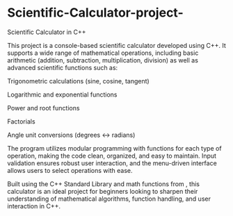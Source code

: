 # Scientific-Calculator-project-

Scientific Calculator in C++

This project is a console-based scientific calculator developed using C++. It supports a wide range of mathematical operations, including basic arithmetic (addition, subtraction, multiplication, division) as well as advanced scientific functions such as:

Trigonometric calculations (sine, cosine, tangent)

Logarithmic and exponential functions

Power and root functions

Factorials

Angle unit conversions (degrees ↔ radians)

The program utilizes modular programming with functions for each type of operation, making the code clean, organized, and easy to maintain. Input validation ensures robust user interaction, and the menu-driven interface allows users to select operations with ease.

Built using the C++ Standard Library and math functions from <cmath>, this calculator is an ideal project for beginners looking to sharpen their understanding of mathematical algorithms, function handling, and user interaction in C++.
